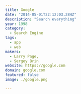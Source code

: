 ```yaml
---
title: Google
date: "2014-05-01T22:12:03.284Z"
description: "Search everything"
year: 1998
category:
  - Search Engine
tags:
  - app
  - web
makers:
  - Larry Page,
  - Sergey Brin
website: https://google.com
domain: google.com
featured: false
image: ./google.png

---
```

